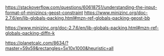 https://stackoverflow.com/questions/60618751/understanding-the-input-format-of-minizincs-geost-constraint
https://www.minizinc.org/doc-2.7.6/en/lib-globals-packing.html#mzn-ref-globals-packing-geost-bb

https://www.minizinc.org/doc-2.7.6/en/lib-globals-packing.html#mzn-ref-globals-packing-diffn-k

https://planetcalc.com/8634/?master=59x59&rectangles=5x10x1000&heuristic=all